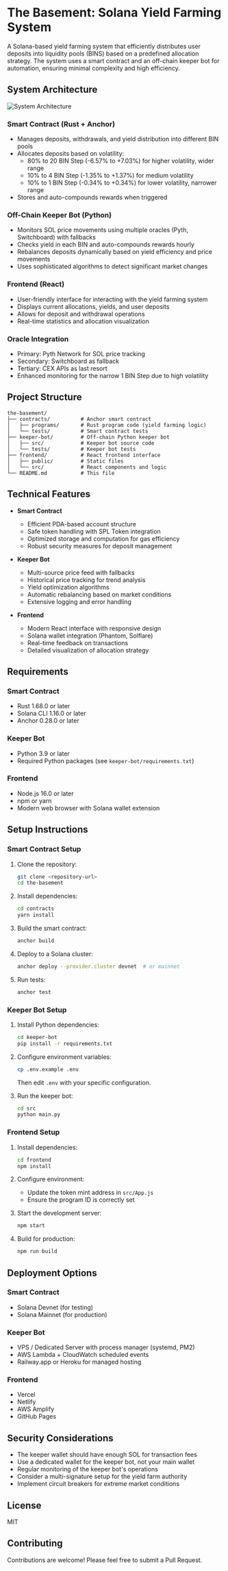 # The Basement: Solana Yield Farming System

A Solana-based yield farming system that efficiently distributes user deposits into liquidity pools (BINS) based on a predefined allocation strategy. The system uses a smart contract and an off-chain keeper bot for automation, ensuring minimal complexity and high efficiency.

## System Architecture

![System Architecture](https://i.imgur.com/WR40xDY.png)

### Smart Contract (Rust + Anchor)

- Manages deposits, withdrawals, and yield distribution into different BIN pools
- Allocates deposits based on volatility:
  - 80% to 20 BIN Step (-6.57% to +7.03%) for higher volatility, wider range
  - 10% to 4 BIN Step (-1.35% to +1.37%) for medium volatility
  - 10% to 1 BIN Step (-0.34% to +0.34%) for lower volatility, narrower range
- Stores and auto-compounds rewards when triggered

### Off-Chain Keeper Bot (Python)

- Monitors SOL price movements using multiple oracles (Pyth, Switchboard) with fallbacks
- Checks yield in each BIN and auto-compounds rewards hourly
- Rebalances deposits dynamically based on yield efficiency and price movements
- Uses sophisticated algorithms to detect significant market changes

### Frontend (React)

- User-friendly interface for interacting with the yield farming system
- Displays current allocations, yields, and user deposits
- Allows for deposit and withdrawal operations
- Real-time statistics and allocation visualization

### Oracle Integration

- Primary: Pyth Network for SOL price tracking
- Secondary: Switchboard as fallback
- Tertiary: CEX APIs as last resort
- Enhanced monitoring for the narrow 1 BIN Step due to high volatility

## Project Structure

```
the-basement/
├── contracts/          # Anchor smart contract
│   ├── programs/       # Rust program code (yield farming logic)
│   └── tests/          # Smart contract tests
├── keeper-bot/         # Off-chain Python keeper bot
│   ├── src/            # Keeper bot source code
│   └── tests/          # Keeper bot tests
├── frontend/           # React frontend interface
│   ├── public/         # Static files
│   └── src/            # React components and logic
└── README.md           # This file
```

## Technical Features

- **Smart Contract**
  - Efficient PDA-based account structure
  - Safe token handling with SPL Token integration
  - Optimized storage and computation for gas efficiency
  - Robust security measures for deposit management

- **Keeper Bot**
  - Multi-source price feed with fallbacks
  - Historical price tracking for trend analysis
  - Yield optimization algorithms
  - Automatic rebalancing based on market conditions
  - Extensive logging and error handling

- **Frontend**
  - Modern React interface with responsive design
  - Solana wallet integration (Phantom, Solflare)
  - Real-time feedback on transactions
  - Detailed visualization of allocation strategy

## Requirements

### Smart Contract

- Rust 1.68.0 or later
- Solana CLI 1.16.0 or later
- Anchor 0.28.0 or later

### Keeper Bot

- Python 3.9 or later
- Required Python packages (see `keeper-bot/requirements.txt`)

### Frontend

- Node.js 16.0 or later
- npm or yarn
- Modern web browser with Solana wallet extension

## Setup Instructions

### Smart Contract Setup

1. Clone the repository:
   ```bash
   git clone <repository-url>
   cd the-basement
   ```

2. Install dependencies:
   ```bash
   cd contracts
   yarn install
   ```

3. Build the smart contract:
   ```bash
   anchor build
   ```

4. Deploy to a Solana cluster:
   ```bash
   anchor deploy --provider.cluster devnet  # or mainnet
   ```

5. Run tests:
   ```bash
   anchor test
   ```

### Keeper Bot Setup

1. Install Python dependencies:
   ```bash
   cd keeper-bot
   pip install -r requirements.txt
   ```

2. Configure environment variables:
   ```bash
   cp .env.example .env
   ```
   
   Then edit `.env` with your specific configuration.

3. Run the keeper bot:
   ```bash
   cd src
   python main.py
   ```

### Frontend Setup

1. Install dependencies:
   ```bash
   cd frontend
   npm install
   ```

2. Configure environment:
   - Update the token mint address in `src/App.js`
   - Ensure the program ID is correctly set

3. Start the development server:
   ```bash
   npm start
   ```

4. Build for production:
   ```bash
   npm run build
   ```

## Deployment Options

### Smart Contract
- Solana Devnet (for testing)
- Solana Mainnet (for production)

### Keeper Bot
- VPS / Dedicated Server with process manager (systemd, PM2)
- AWS Lambda + CloudWatch scheduled events
- Railway.app or Heroku for managed hosting

### Frontend
- Vercel
- Netlify
- AWS Amplify
- GitHub Pages

## Security Considerations

- The keeper wallet should have enough SOL for transaction fees
- Use a dedicated wallet for the keeper bot, not your main wallet
- Regular monitoring of the keeper bot's operations
- Consider a multi-signature setup for the yield farm authority
- Implement circuit breakers for extreme market conditions

## License

MIT

## Contributing

Contributions are welcome! Please feel free to submit a Pull Request. 